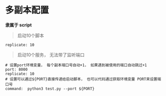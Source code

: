 # 多副本配置

**隶属于 script**

> 启动10个脚本
```
replicate: 10
```

> 启动10个服务， 无法带了监听端口
```
# 设置port环境变量， 每个副本端口号自动+1， 如果遇到被使用的端口自动跳过+1
port: 8000
replicate: 10
# 设置可以通过${PORT}直接传递给启动脚本， 也可以代码通过获取环境变量 PORT来设置端口号
command:  python3 test.py --port ${PORT}
```